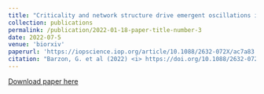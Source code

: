 ```yaml
---
title: "Criticality and network structure drive emergent oscillations in a stochastic whole-brain model"
collection: publications
permalink: /publication/2022-01-18-paper-title-number-3
date: 2022-07-5
venue: 'biorxiv'
paperurl: 'https://iopscience.iop.org/article/10.1088/2632-072X/ac7a83'
citation: "Barzon, G. et al (2022) <i> https://doi.org/10.1088/2632-072X/ac7a83. </i>"
---
```


[Download paper here](https://iopscience.iop.org/article/10.1088/2632-072X/ac7a83/pdf)
